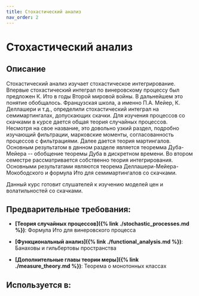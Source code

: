 ```yaml
---
title: Стохастический анализ
nav_order: 2
---
```


# Стохастический анализ


## Описание 
Стохастический анализ изучает стохастическое интегрирование. 
Впервые стохастический интеграл по винеровскому процессу был предложен К. Ито в годы Второй мировой войны.
В дальнейшем это понятие обобщалось. Французская школа, а именно П.А. Мейер, К. Деллашери и т.д., определили
стохастический интеграл на семимартингалах, допускающих скачки. Для изучения процессов со скачками в курсе дается 
общая теория случайных процессов. Несмотря на свое название, это довольно узкий раздел, подробно изучающий
фильтрации, марковские моменты, согласованность процессов с фильтрациями. Далее дается теория мартингалов.
Основным результатом в двнном разделе является теоремма Дуба-Мейера -- обобщение теоремы Дуба в дискретном времени.
Во втором семестре рассматривается собственно теория интегрирования. Основными результатами являются теорема 
Деллашери-Мейера-Мокободского и формула Ито для семимартингалов со скачками.

Данный курс готовит слушателей к изучению моделей цен и волатильностей со скачками.


## Предварительные требования:

- **[Теория случайных процессов]({% link ./stochastic_processes.md %})**: Формула Ито для винеровского процесса


- **[Функциональный анализ]({% link ./functional_analysis.md %})**: Банаховы и гильбертовы пространства


- **[Дополнительные главы теории меры]({% link ./measure_theory.md %})**: Теорема о монотонных классах    



## Используется в:
